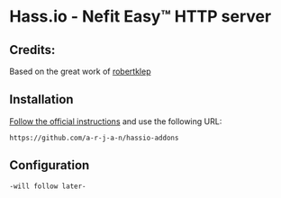 # Hass.io - Nefit Easy™ HTTP server

## Credits:
Based on the great work of [robertklep](https://github.com/robertklep)

## Installation

[Follow the official instructions](https://home-assistant.io/hassio/installing_third_party_addons/) and use the following URL:

    https://github.com/a-r-j-a-n/hassio-addons

## Configuration
```
-will follow later-
```
